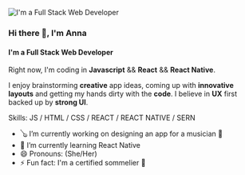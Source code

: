 ![I'm a Full Stack Web Developer](https://res.cloudinary.com/octavian2111/image/upload/v1620859277/Screenshot_2021-05-13_at_00.41.05_pxxj6i.png)


### Hi there 👋, I'm **Anna**
#### I'm a Full Stack Web Developer


Right now, I'm coding in **Javascript** && **React** && **React Native**.

I enjoy brainstorming **creative** app ideas, coming up with **innovative layouts** and getting my hands dirty with the **code**.
I believe in **UX** first backed up by **strong UI**.

Skills:   JS / HTML / CSS / REACT / REACT NATIVE / SERN 

- 🪕 I’m currently working on designing an app for a musician 🤘
- 🌱 I’m currently learning React Native 
- 😄 Pronouns: (She/Her) 
- ⚡ Fun fact: I'm a certified sommelier 🍷 




